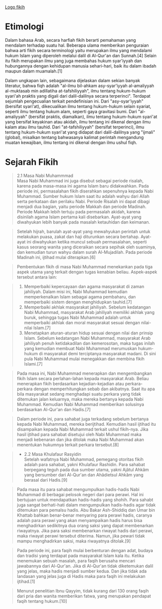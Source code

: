 [Logo fikih](foto/foto1.png) 

# Etimologi

Dalam bahasa Arab, secara harfiah fikih berarti pemahaman yang mendalam terhadap suatu hal. Beberapa ulama memberikan penguraian bahwa arti fikih secara terminologi yaitu merupakan ilmu yang mendalami hukum Islam yang diperoleh melalui dalil di Al-Qur'an dan Sunnah.[4] Selain itu fikih merupakan ilmu yang juga membahas hukum syar'iyyah dan hubungannya dengan kehidupan manusia sehari-hari, baik itu dalam ibadah maupun dalam muamalah.[1] <br>

Dalam ungkapan lain, sebagaimana dijelaskan dalam sekian banyak literatur, bahwa fiqh adalah "al-ilmu bil-ahkam asy-syar'iyyah al-amaliyyah al-muktasab min adillatiha at-tafshiliyyah", ilmu tentang hukum-hukum syari'ah praktis yang digali dari dalil-dalilnya secara terperinci". Terdapat sejumlah pengecualian terkait pendefinisian ini. Dari "asy-syar'iyyah" (bersifat syari'at), dikecualikan ilmu tentang hukum-hukum selain syariat, seperti ilmu tentang hukum alam, seperti gaya gravitasi bumi. Dari "al-amaliyyah" (bersifat praktis, diamalkan), ilmu tentang hukum-hukum syari'at yang bersifat keyakinan atau akidah, ilmu tentang ini dikenal dengan ilmu kalam atau ilmu tauhid. Dari "at-tafshiliyyah" (bersifat terperinci), ilmu tentang hukum-hukum syari'at yang didapat dari dalil-dalilnya yang "ijmali" (global), misalkan tentang bahwasanya kalimat perintah mengandung muatan kewajiban, ilmu tentang ini dikenal dengan ilmu ushul fiqh. <br>

# Sejarah Fikih
> 2.1 Masa Nabi Muhammmad <br>
Masa Nabi Muhammad ini juga disebut sebagai periode risalah, karena pada masa-masa ini agama Islam baru didakwahkan. Pada periode ini, permasalahan fikih diserahkan sepenuhnya kepada Nabi Muhammad. Sumber hukum Islam saat itu adalah wahyu dari Allah serta perkataan dan perilaku Nabi. Periode Risalah ini dapat dibagi menjadi dua bagian, yaitu periode Makkah dan periode Madinah. Periode Makkah lebih tertuju pada permasalah akidah, karena disinilah agama Islam pertama kali disebarkan. Ayat-ayat yang diwahyukan lebih banyak pada masalah ketauhidan dan keimanan.

> Setelah hijrah, barulah ayat-ayat yang mewahyukan perintah untuk melakukan puasa, zakat dan haji diturunkan secara bertahap. Ayat-ayat ini diwahyukan ketika muncul sebuah permasalahan, seperti kasus seorang wanita yang diceraikan secara sepihak oleh suaminya, dan kemudian turun wahyu dalam surah Al-Mujadilah. Pada periode Madinah ini, ijtihad mulai diterapkan.[6]

> Pembentukan fikih di masa Nabi Muhammad menekankan pada tiga aspek utama yang terkait dengan tugas kenabian beliau. Aspek-aspek tersebut antara lain:

> 1. Memperbaiki kepercayaan dan agama masyarakat di zaman jahiliyah. Dalam misi ini, Nabi Muhammad kemudian memperkenalkan Islam sebagai agama pembaharu, dan memperbaiki sistem dengan menghidupkan tauhid.[7]
> 2. Memperbaiki akhlak masyarakat jahiliyah. Sebelum kedatangan Nabi Muhammad, masyarakat Arab jahiliyah memiliki akhlak yang buruk, sehingga tugas Nabi Muhammad adalah untuk memperbaiki akhlak dan moral masyarakat sesuai dengan nilai-nilai Islam.[7]
> 3. Menetapkan aturan-aturan hidup sesuai dengan nilai dan prinsip Islam. Sebelum kedatangan Nabi Muhammad, masyarakat Arab jahiliyah penuh ketidakadilan dan kemerosotan, maka tugas inilah yang kemudian membuat Nabi Muhammad merumuskan hukum-hukum di masyarakat demi terciptanya masyarakat madani. Di sini pula Nabi Muhammad mulai menegakkan dan membina fikih Islami.[7]

> Pada masa ini, Nabi Muhammad menerapkan dan mengembangkan fikih Islam secara perlahan-lahan kepada masyarakat Arab. Beliau menerapkan fikih berdasarkan kejadian-kejadian atau perkara-perkara dengan memperhitungkan sebab dan akibatnya. Saat itu apa bila masyarakat sedang menghadapi suatu perkara yang tidak ditemukan jalan keluarnya, maka mereka bertanya kepada Nabi Muhammad. Kemudian Nabi Muhammad memberikan solusinya berdasarkan Al-Qur'an dan Hadis.[7]

> Dalam periode ini, para sahabat juga terkadang sebelum bertanya kepada Nabi Muhammad, mereka berijtihad. Kemudian hasil ijtihad itu disampaikan kepada Nabi Muhammad terkait ushul fikih-nya. Jika hasil ijtihad para sahabat disetujui oleh Nabi Muhammad maka menjadi kebenaran dan jika ditolak maka Nabi Muhammad akan menentukan hukumnya terkait perkara tersebut.[8]

>* 2.2 Masa Khulafaur Rasyidin <br>
> Setelah wafatnya Nabi Muhammad, pemegang otoritas fikih adalah para sahabat, yakni Khulafaur Rashidin. Para sahabat berpegang teguh pada dua sumber utama, yakni Ajâtul Ahkâm yang bersumber dari Al-Qur'an dan Ahâdietsul Ahkâm yang berasal dari Hadis.[9]

>Pada masa itu para sahabat mengumpulkan hadis-hadis Nabi Muhammad di berbagai pelosok negeri dari para perawi. Hal ini bertujuan untuk mendapatkan hadis-hadis yang shohih. Para sahabt juga sangat berhati-hati dalam mengumpulkan hadis-hadis agar tidak ditemukan para pemalsu hadis. Abu Bakar Ash-Shiddiq dan Umar bin Khattab bahkan benar-benar menyaring para perawi hadis, caranya adalah para perawi yang akan menyampaikan hadis harus bisa menghadirkan sedikitnya dua orang saksi yang dapat membenarkan riwayatnya. Jika para saksi membenarkan riwayat hadis dari perawi, maka riwayat perawi tersebut diterima. Namun, jika pewari tidak mampu menghadirkan saksi, maka riwayatnya ditolak.[9]

>Pada periode ini, para faqih mulai berbenturan dengan adat, budaya dan tradisi yang terdapat pada masyarakat Islam kala itu. Ketika menemukan sebuah masalah, para faqih berusaha mencari jawabannya dari Al-Qur'an. Jika di Al-Qur'an tidak diketemukan dalil yang jelas, maka hadis menjadi sumber kedua. Dan jika tidak ada landasan yang jelas juga di Hadis maka para faqih ini melakukan ijtihad.[1]

>Menurut penelitian Ibnu Qayyim, tidak kurang dari 130 orang faqih dari pria dan wanita memberikan fatwa, yang merupakan pendapat faqih tentang hukum.[10]